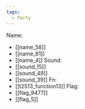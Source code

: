 ```yaml
---
tags:
  - Party
---
```

Name:
- [[name_58]]
- [[name_81]]
- [[name_4]]
Sound:
- [[sound_15]]
- [[sound_49]]
- [[sound_39]]
Fn:
- [[t2513_function13]]
Flag:
- [[flag_9477]]
- [[flag_5]]
